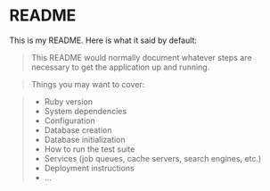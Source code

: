 # README

This is my README. Here is what it said by default:

>This README would normally document whatever steps are necessary to get the
application up and running.

>Things you may want to cover:

>* Ruby version
>* System dependencies
>* Configuration
>* Database creation
>* Database initialization
>* How to run the test suite
>* Services (job queues, cache servers, search engines, etc.)
>* Deployment instructions
>* ...

